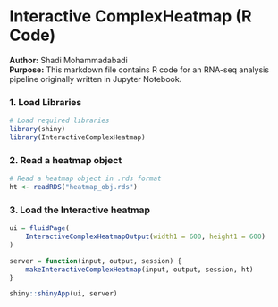 # Interactive ComplexHeatmap (R Code)
**Author:** Shadi Mohammadabadi  
**Purpose:** This markdown file contains R code for an RNA-seq analysis pipeline originally written in Jupyter Notebook.

### 1. Load Libraries
```r
# Load required libraries
library(shiny)
library(InteractiveComplexHeatmap)
```
### 2. Read a heatmap object
```r
# Read a heatmap object in .rds format
ht <- readRDS("heatmap_obj.rds")
```
### 3. Load the Interactive heatmap
```r
ui = fluidPage(
    InteractiveComplexHeatmapOutput(width1 = 600, height1 = 600)  
)

server = function(input, output, session) {
    makeInteractiveComplexHeatmap(input, output, session, ht)
}

shiny::shinyApp(ui, server)
```



